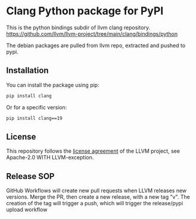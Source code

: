 # Clang Python package for PyPI

This is the python bindings subdir of llvm clang repository.
https://github.com/llvm/llvm-project/tree/main/clang/bindings/python

The debian packages are pulled from llvm repo, extracted and pushed to pypi.

## Installation

You can install the package using pip:

```bash
pip install clang
```

Or for a specific version:

```bash
pip install clang==19
```

## License

This repository follows the [license agreement](https://github.com/llvm/llvm-project/blob/main/LICENSE.TXT) of the LLVM project, see Apache-2.0 WITH LLVM-exception.

## Release SOP

GitHub Workflows will create new pull requests when LLVM releases new versions.
Merge the PR, then create a new release, with a new tag "v<version>". 
The creation of the tag will trigger a push, which will trigger the release/pypi upload workflow
